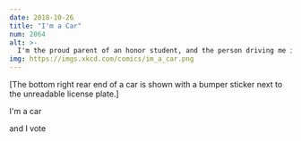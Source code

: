 ```yaml
---
date: 2018-10-26
title: "I'm a Car"
num: 2064
alt: >-
  I'm the proud parent of an honor student, and the person driving me is proud, too!
img: https://imgs.xkcd.com/comics/im_a_car.png
---
```

[The bottom right rear end of a car is shown with a bumper sticker next to the unreadable license plate.]

I'm a car

and I vote
